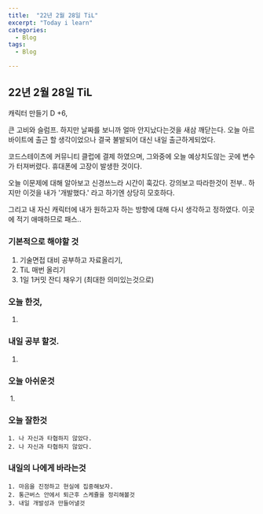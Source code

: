 ```yaml
---
title:  "22년 2월 28일 TiL"
excerpt: "Today i learn"
categories:
  - Blog
tags:
  - Blog

---
```


## 22년 2월 28일 TiL

캐릭터 만들기 D +6, 

큰 고비와 슬럼프. 하지만 날짜를 보니까 얼마 안지났다는것을 새삼 깨닫는다. 오늘 아르바이트에 출근 할 생각이었으나 결국 불발되어 대신 내일 출근하게되었다. 

코드스테이츠에 커뮤니티 클럽에 결제 하였으며, 그와중에 오늘 예상치도않는 곳에 변수가 터져버렸다. 휴대폰에 고장이 발생한 것이다. 

오늘 이문제에 대해 알아보고 신경쓰느라 시간이 훅갔다. 강의보고 따라한것이 전부.. 하지만 이것을 내가 '개발했다.' 라고 하기엔 상당히 모호하다. 

그리고 내 자신 캐릭터에 내가 원하고자 하는 방향에 대해 다시 생각하고 정하였다. 이곳에 적기 애매하므로 패스.. 

### 기본적으로 해야할 것

1. 기술면접 대비 공부하고 자료올리기, 
2. TiL 매번 올리기
3. 1일 1커밋 잔디 채우기 (최대한 의미있는것으로)

### 오늘 한것,

1. 

### 내일 공부 할것.

1. 


### 오늘 아쉬운것

​	1.

### 오늘 잘한것 

	1. 나 자신과 타협하지 않았다. 
	2. 나 자신과 타협하지 않았다. 

### 내일의 나에게 바라는것

	1. 마음을 진정하고 현실에 집중해보자.
	2. 통근버스 안에서 퇴근후 스케쥴을 정리해볼것
	3. 내일 개발성과 만들어낼것